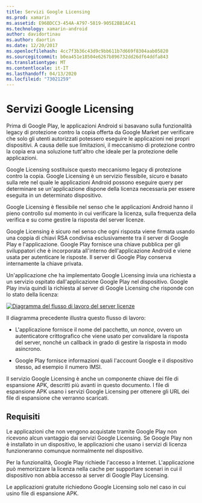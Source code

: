 ```yaml
---
title: Servizi Google Licensing
ms.prod: xamarin
ms.assetid: E96BDCC3-454A-A797-5819-905E2BB1AC41
ms.technology: xamarin-android
author: davidortinau
ms.author: daortin
ms.date: 12/20/2017
ms.openlocfilehash: 4cc7f3b36c43d9c9bb611b7d669f8304aab05820
ms.sourcegitcommit: b0ea451e18504e6267b896732dd26df64ddfa843
ms.translationtype: MT
ms.contentlocale: it-IT
ms.lasthandoff: 04/13/2020
ms.locfileid: "73021259"
---
```

# <a name="google-licensing-services"></a>Servizi Google Licensing

Prima di Google Play, le applicazioni Android si basavano sulla funzionalità legacy di protezione contro la copia offerta da Google Market per verificare che solo gli utenti autorizzati potessero eseguire le applicazioni nei propri dispositivi. A causa delle sue limitazioni, il meccanismo di protezione contro la copia era una soluzione tutt'altro che ideale per la protezione delle applicazioni.

Google Licensing sostituisce questo meccanismo legacy di protezione contro la copia.
Google Licensing è un servizio flessibile, sicuro e basato sulla rete nel quale le applicazioni Android possono eseguire query per determinare se un'applicazione dispone della licenza necessaria per essere eseguita in un determinato dispositivo.

Google Licensing è flessibile nel senso che le applicazioni Android hanno il pieno controllo sul momento in cui verificare la licenza, sulla frequenza della verifica e su come gestire la risposta del server licenze.

Google Licensing è sicuro nel senso che ogni risposta viene firmata usando una coppia di chiavi RSA condivisa esclusivamente tra il server di Google Play e l'applicazione. Google Play fornisce una chiave pubblica per gli sviluppatori che è incorporata all'interno dell'applicazione Android e viene usata per autenticare le risposte. Il server di Google Play conserva internamente la chiave privata.

Un'applicazione che ha implementato Google Licensing invia una richiesta a un servizio ospitato dall'applicazione Google Play nel dispositivo. Google Play invia quindi la richiesta al server di Google Licensing che risponde con lo stato della licenza: 

[![Diagramma del flusso di lavoro del server licenze](google-licensing-services-images/gp-licensing-service-overview.png)](google-licensing-services-images/gp-licensing-service-overview.png#lightbox)

Il diagramma precedente illustra questo flusso di lavoro: 

- L'applicazione fornisce il nome del pacchetto, un *nonce*, ovvero un autenticatore crittografico che viene usato per convalidare la risposta del server, nonché un callback in grado di gestire la risposta in modo asincrono. 

- Google Play fornisce informazioni quali l'account Google e il dispositivo stesso, ad esempio il numero IMSI. 

Il servizio Google Licensing è anche un componente chiave dei file di espansione APK, descritti più avanti in questo documento. I file di espansione APK usano i servizi Google Licensing per ottenere gli URL dei file di espansione che verranno scaricati.

## <a name="requirements"></a>Requisiti

Le applicazioni che non vengono acquistate tramite Google Play non ricevono alcun vantaggio dai servizi Google Licensing. Se Google Play non è installato in un dispositivo, le applicazioni che usano i servizi di licenza funzioneranno comunque normalmente nel dispositivo.

Per la funzionalità, Google Play richiede l'accesso a Internet. L'applicazione può memorizzare la licenza nella cache per supportare scenari in cui il dispositivo non abbia accesso ai server di Google Play Licensing.

Le applicazioni gratuite richiedono Google Licensing solo nel caso in cui usino file di espansione APK.
